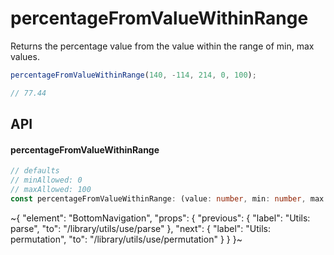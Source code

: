 
# percentageFromValueWithinRange

Returns the percentage value from the value within the range of min, max values.

```ts
percentageFromValueWithinRange(140, -114, 214, 0, 100);

// 77.44
```

## API

#### percentageFromValueWithinRange

```ts
// defaults
// minAllowed: 0
// maxAllowed: 100
const percentageFromValueWithinRange: (value: number, min: number, max: number, minAllowed?: number, maxAllowed?: number) => number;
```


~{
  "element": "BottomNavigation",
  "props": {
    "previous": {
      "label": "Utils: parse",
      "to": "/library/utils/use/parse"
    },
    "next": {
      "label": "Utils: permutation",
      "to": "/library/utils/use/permutation"
    }
  }
}~
